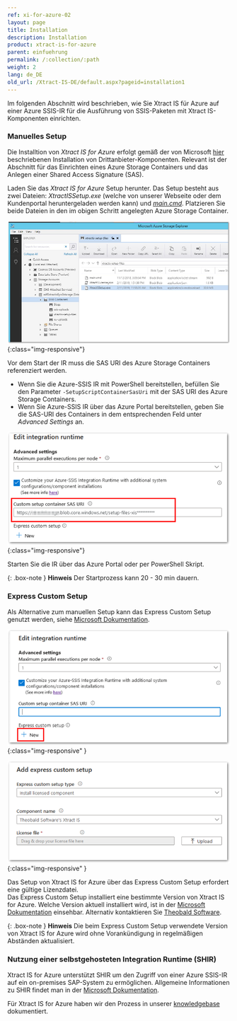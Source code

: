 ```yaml
---
ref: xi-for-azure-02
layout: page
title: Installation
description: Installation
product: xtract-is-for-azure
parent: einfuehrung
permalink: /:collection/:path
weight: 2
lang: de_DE
old_url: /Xtract-IS-DE/default.aspx?pageid=installation1
---
```


Im folgenden Abschnitt wird beschrieben, wie Sie Xtract IS für Azure auf einer Azure SSIS-IR für die Ausführung von SSIS-Paketen mit Xtract IS-Komponenten einrichten.

### Manuelles Setup

Die Installtion von *Xtract IS for Azure* erfolgt gemäß der von Microsoft [hier](https://docs.microsoft.com/de-de/azure/data-factory/how-to-configure-azure-ssis-ir-custom-setup#standard-custom-setup) beschriebenen Installation von Drittanbieter-Komponenten. Relevant ist der Abschnitt für das Einrichten eines Azure Storage Containers und das Anlegen einer Shared Access Signature (SAS).

Laden Sie das *Xtract IS for Azure* Setup herunter. Das Setup besteht aus zwei Dateien: *XtractISSetup.exe* (welche von unserer Webseite oder dem Kundenportal heruntergeladen werden kann) und [*main.cmd*](https://cdn-files.theobald-software.com/download/XtractIS/main.cmd).
Platzieren Sie beide Dateien in den im obigen Schritt angelegten Azure Storage Container.

![XISforAzure_StorageContainer](/img/content/XISforAzure_StorageContainer.png){:class="img-responsive"}

Vor dem Start der IR muss die SAS URI des Azure Storage Containers referenziert werden.

- Wenn Sie die Azure-SSIS IR mit PowerShell bereitstellen, befüllen Sie den Parameter ```-SetupScriptContainerSasUri``` mit der SAS URI des Azure Storage Containers.
- Wenn Sie Azure-SSIS IR über das Azure Portal bereitstellen, geben Sie die SAS-URI des Containers in dem entsprechenden Feld unter *Advanced Settings* an.


![XISforAzure_Poral_CustomSetupContainer](/img/content/XISforAzure_Portal_CustomSetupContainer.png){:class="img-responsive"}

Starten Sie die IR über das Azure Portal oder per PowerShell Skript.

{: .box-note }
**Hinweis** Der Startprozess kann 20 - 30 min dauern.

### Express Custom Setup
Als Alternative zum manuellen Setup kann das Express Custom Setup genutzt werden, siehe [Microsoft Dokumentation](https://docs.microsoft.com/en-us/azure/data-factory/how-to-configure-azure-ssis-ir-custom-setup#express-custom-setup).

![XISforAzure_ExpressCustomSetup_1](/img/content/XISforAzure_ExpressCustomSetup_1.png){:class="img-responsive" }

![XISforAzure_ExpressCustomSetup_2](/img/content/XISforAzure_ExpressCustomSetup_2.png){:class="img-responsive" }

Das Setup von Xtract IS for Azure über das Express Custom Setup erfordert eine gültige Lizenzdatei.<br>
Das Express Custom Setup installiert eine bestimmte Version von Xtract IS for Azure. Welche Version aktuell installiert wird, ist in der [Microsoft Dokumentation](https://docs.microsoft.com/en-us/azure/data-factory/how-to-configure-azure-ssis-ir-custom-setup#installing-licensed-components) einsehbar. Alternativ kontaktieren Sie [Theobald Software](mailto:info@theobald-software.com).

{: .box-note }
**Hinweis** Die beim Express Custom Setup verwendete Version von Xtract IS for Azure wird ohne Vorankündigung in regelmäßigen Abständen aktualisiert.

### Nutzung einer selbstgehosteten Integration Runtime (SHIR)
Xtract IS for Azure unterstützt SHIR um den Zugriff von einer Azure SSIS-IR auf ein on-premises SAP-System zu ermöglichen. Allgemeine Informationen zu SHIR findet man in der [Microsoft Dokumentation](https://docs.microsoft.com/en-us/azure/data-factory/self-hosted-integration-runtime-proxy-ssis). 

Für Xtract IS for Azure haben wir den Prozess in unserer [knowledgebase](https://kb.theobald-software.com/xtract-is/XIS-for-Azure-SHIR) dokumentiert.

